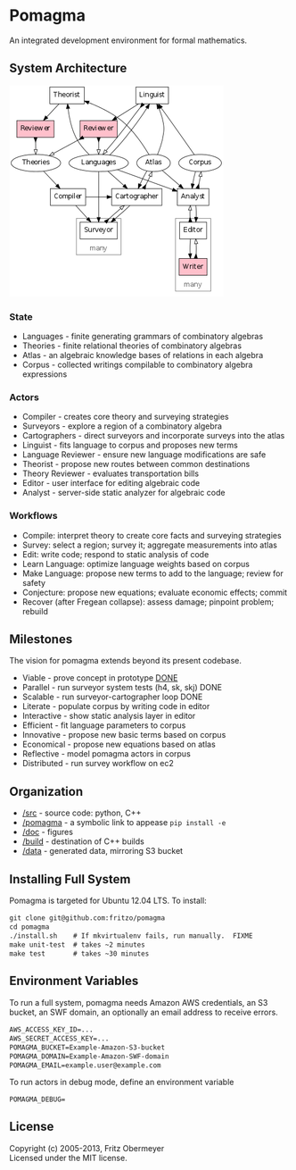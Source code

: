 # Pomagma

An integrated development environment for formal mathematics.

## System Architecture

![Architecture](doc/architecture.png)

### State

- Languages - finite generating grammars of combinatory algebras
- Theories - finite relational theories of combinatory algebras
- Atlas - an algebraic knowledge bases of relations in each algebra
- Corpus - collected writings compilable to combinatory algebra expressions

### Actors

- Compiler - creates core theory and surveying strategies
- Surveyors - explore a region of a combinatory algebra
- Cartographers - direct surveyors and incorporate surveys into the atlas
- Linguist - fits language to corpus and proposes new terms
- Language Reviewer - ensure new language modifications are safe
- Theorist - propose new routes between common destinations
- Theory Reviewer - evaluates transportation bills
- Editor - user interface for editing algebraic code
- Analyst - server-side static analyzer for algebraic code

### Workflows

- Compile: interpret theory to create core facts and surveying strategies
- Survey: select a region; survey it; aggregate measurements into atlas
- Edit: write code; respond to static analysis of code
- Learn Language: optimize language weights based on corpus
- Make Language: propose new terms to add to the language; review for safety
- Conjecture: propose new equations; evaluate economic effects; commit
- Recover (after Fregean collapse): assess damage; pinpoint problem; rebuild

## Milestones

The vision for pomagma extends beyond its present codebase.

- Viable - prove concept in prototype [DONE](http://github.com/fritzo/Johann)
- Parallel - run surveyor system tests (h4, sk, skj) DONE
- Scalable - run surveyor-cartographer loop DONE
- Literate - populate corpus by writing code in editor
- Interactive - show static analysis layer in editor
- Efficient - fit language parameters to corpus
- Innovative - propose new basic terms based on corpus
- Economical - propose new equations based on atlas
- Reflective - model pomagma actors in corpus
- Distributed - run survey workflow on ec2

## Organization

- [/src](src) - source code: python, C++
- [/pomagma](pomagma) - a symbolic link to appease `pip install -e`
- [/doc](doc) - figures
- [/build](build) - destination of C++ builds
- [/data](data) - generated data, mirroring S3 bucket

## Installing Full System

Pomagma is targeted for Ubuntu 12.04 LTS.
To install:

    git clone git@github.com:fritzo/pomagma
    cd pomagma
    ./install.sh    # If mkvirtualenv fails, run manually.  FIXME
    make unit-test  # takes ~2 minutes
    make test       # takes ~30 minutes

## Environment Variables

To run a full system, pomagma needs Amazon AWS credentials, an S3 bucket,
an SWF domain, an optionally an email address to receive errors.
 
    AWS_ACCESS_KEY_ID=...
    AWS_SECRET_ACCESS_KEY=...
    POMAGMA_BUCKET=Example-Amazon-S3-bucket
    POMAGMA_DOMAIN=Example-Amazon-SWF-domain
    POMAGMA_EMAIL=example.user@example.com

To run actors in debug mode, define an environment variable

    POMAGMA_DEBUG=

## License

Copyright (c) 2005-2013, Fritz Obermeyer <br/>
Licensed under the MIT license.

